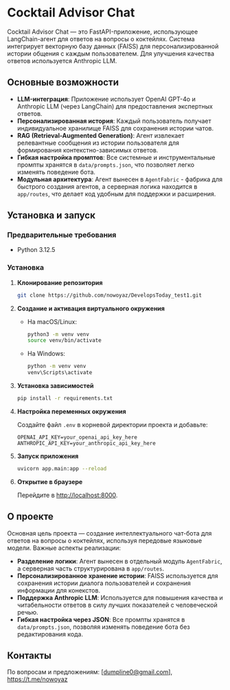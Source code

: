 # Cocktail Advisor Chat

Cocktail Advisor Chat — это FastAPI-приложение, использующее LangChain-агент для ответов на вопросы о коктейлях. Система интегрирует векторную базу данных (FAISS) для персонализированной истории общения с каждым пользователем. Для улучшения качества ответов используется Anthropic LLM.

## Основные возможности

- **LLM-интеграция**: Приложение использует OpenAI GPT-4o и Anthropic LLM (через LangChain) для предоставления экспертных ответов.
- **Персонализированная история**: Каждый пользователь получает индивидуальное хранилище FAISS для сохранения истории чатов.
- **RAG (Retrieval-Augmented Generation)**: Агент извлекает релевантные сообщения из истории пользователя для формирования контекстно-зависимых ответов.
- **Гибкая настройка промптов**: Все системные и инструментальные промпты хранятся в `data/prompts.json`, что позволяет легко изменять поведение бота.
- **Модульная архитектура**: Агент вынесен в `AgentFabric` - фабрика для быстрого создания агентов, а серверная логика находится в `app/routes`, что делает код удобным для поддержки и расширения.

## Установка и запуск

### Предварительные требования

- Python 3.12.5

### Установка

1. **Клонирование репозитория**

   ```bash
   git clone https://github.com/nowoyaz/DevelopsToday_test1.git
   ```

2. **Создание и активация виртуального окружения**

   - На macOS/Linux:
     ```bash
     python3 -m venv venv
     source venv/bin/activate
     ```

   - На Windows:
     ```bash
     python -m venv venv
     venv\Scripts\activate
     ```

3. **Установка зависимостей**

   ```bash
   pip install -r requirements.txt
   ```

4. **Настройка переменных окружения**

   Создайте файл `.env` в корневой директории проекта и добавьте:

   ```env
   OPENAI_API_KEY=your_openai_api_key_here
   ANTHROPIC_API_KEY=your_anthropic_api_key_here
   ```

5. **Запуск приложения**

   ```bash
   uvicorn app.main:app --reload
   ```

6. **Открытие в браузере**

   Перейдите в [http://localhost:8000](http://localhost:8000).

## О проекте

Основная цель проекта — создание интеллектуального чат-бота для ответов на вопросы о коктейлях, используя передовые языковые модели. Важные аспекты реализации:

- **Разделение логики**: Агент вынесен в отдельный модуль `AgentFabric`, а серверная часть структурирована в `app/routes`.
- **Персонализированное хранение истории**: FAISS используется для сохранения истории диалога пользователей и сохранения информации для конекстов.
- **Поддержка Anthropic LLM**: Используется для повышения качества и читабельности ответов в силу лучших показателей с человеческой речью.
- **Гибкая настройка через JSON**: Все промпты хранятся в `data/prompts.json`, позволяя изменять поведение бота без редактирования кода.



## Контакты

По вопросам и предложениям: [dumpline0@gmail.com], https://t.me/nowoyaz
